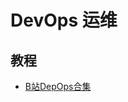 # DevOps 运维

## 教程
- [B站DepOps合集](https://www.bilibili.com/video/BV1uF4m1L7o7/?from_spmid=search.search-result.0.0&plat_id=411&share_from=season&share_medium=iphone&share_plat=ios&share_session_id=847B34F9-F2B9-4DB4-9D28-EC27D7069F12&share_source=WEIXIN&share_tag=s_i&spmid=united.player-video-detail.0.0&timestamp=1741246556&unique_k=USIjVNx&vd_source=24099384a5eb5f3b19523c76c403d37c)